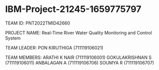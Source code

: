 # IBM-Project-21245-1659775797






TEAM ID:
PNT2022TMID42660

PROJECT NAME:
Real-Time River Water Quality Monitoring and Control System

TEAM LEADER:
PON KIRUTHIGA (711119106021)

TEAM MEMBERS:
ARATHI K NAIR (711119106001)
GOKULAKRISHNAN S (711119106011)
ANBALAGAN A (711119106706)
SOUMYA R (711119106707)


